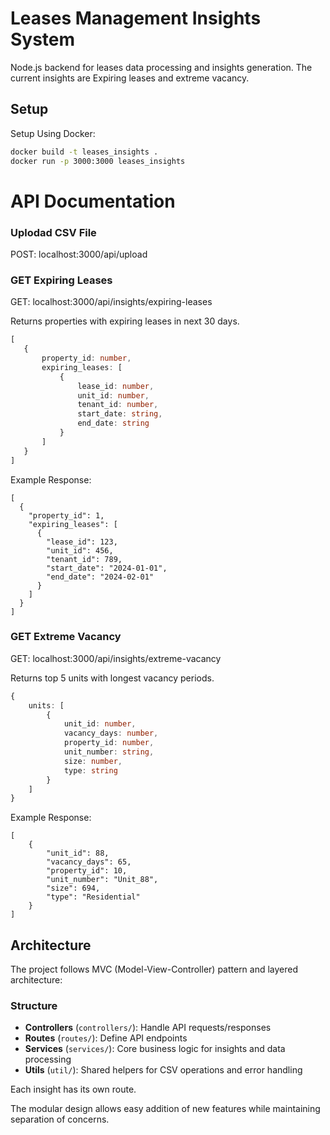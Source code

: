 # Leases Management Insights System

Node.js backend for leases data processing and insights generation.
The current insights are Expiring leases and extreme vacancy.

## Setup

Setup Using Docker:
```bash
docker build -t leases_insights .
docker run -p 3000:3000 leases_insights
```

# API Documentation
### Uplodad CSV File
POST: localhost:3000/api/upload

### GET Expiring Leases
GET: localhost:3000/api/insights/expiring-leases

Returns properties with expiring leases in next 30 days.
```typescript
[
   {
       property_id: number,
       expiring_leases: [
           {
               lease_id: number,
               unit_id: number, 
               tenant_id: number,
               start_date: string,
               end_date: string
           }
       ]
   }
]
```

Example Response:
```
[
  {
    "property_id": 1,
    "expiring_leases": [
      {
        "lease_id": 123,
        "unit_id": 456,
        "tenant_id": 789,
        "start_date": "2024-01-01",
        "end_date": "2024-02-01"
      }
    ]
  }
]
```

### GET Extreme Vacancy
GET: localhost:3000/api/insights/extreme-vacancy

Returns top 5 units with longest vacancy periods.
```typescript
{
    units: [
        {
            unit_id: number,
            vacancy_days: number,
            property_id: number,
            unit_number: string,
            size: number,
            type: string
        }
    ]
}
```

Example Response:
```
[
    {
        "unit_id": 88,
        "vacancy_days": 65,
        "property_id": 10,
        "unit_number": "Unit_88",
        "size": 694,
        "type": "Residential"
    }
]
```

## Architecture

The project follows MVC (Model-View-Controller) pattern and layered architecture:

### Structure
- **Controllers** (`controllers/`): Handle API requests/responses
- **Routes** (`routes/`): Define API endpoints
- **Services** (`services/`): Core business logic for insights and data processing
- **Utils** (`util/`): Shared helpers for CSV operations and error handling

Each insight has its own route.

The modular design allows easy addition of new features while maintaining separation of concerns.



